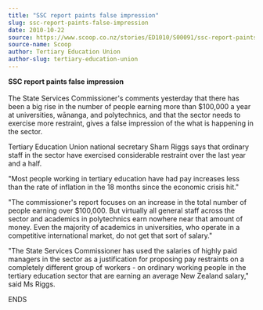 ```yaml
---
title: "SSC report paints false impression"
slug: ssc-report-paints-false-impression
date: 2010-10-22
source: https://www.scoop.co.nz/stories/ED1010/S00091/ssc-report-paints-false-impression.htm
source-name: Scoop
author: Tertiary Education Union
author-slug: tertiary-education-union
---
```


<p><b>SSC report paints false impression</b><br><b></b><br>The
State Services Commissioner's comments yesterday that there
has been a big rise in the number of people earning more
than $100,000 a year at universities, wānanga, and
polytechnics, and that the sector needs to exercise more
restraint, gives a false impression of the what is happening
in the sector.</p>

<p>Tertiary Education Union national secretary
Sharn Riggs says that ordinary staff in the sector have
exercised considerable restraint over the last year and a
half.</p>

<p>"Most people working in tertiary education have had
pay increases less than the rate of inflation in the 18
months since the economic crisis hit."</p>

<p>"The commissioner's
report focuses on an increase in the total number of people
earning over $100,000. But virtually all general staff
across the sector and academics in polytechnics earn nowhere
near that amount of money. Even the majority of academics in
universities, who operate in a competitive international
market, do not get that sort of salary."</p>

<p>"The State
Services Commissioner has used the salaries of highly paid
managers in the sector as a justification for proposing pay
restraints on a completely different group of workers - on
ordinary working people in the tertiary education sector
that are earning an average New Zealand salary," said Ms
Riggs.</p>

<p>ENDS</p>

